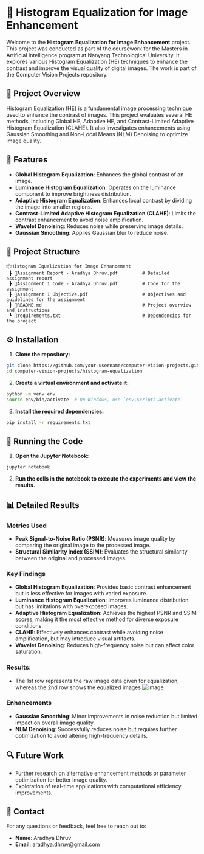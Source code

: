 # 📸 Histogram Equalization for Image Enhancement

Welcome to the **Histogram Equalization for Image Enhancement** project. This project was conducted as part of the coursework for the Masters in Artificial Intelligence program at Nanyang Technological University. It explores various Histogram Equalization (HE) techniques to enhance the contrast and improve the visual quality of digital images. The work is part of the Computer Vision Projects repository.

## 📝 Project Overview

Histogram Equalization (HE) is a fundamental image processing technique used to enhance the contrast of images. This project evaluates several HE methods, including Global HE, Adaptive HE, and Contrast-Limited Adaptive Histogram Equalization (CLAHE). It also investigates enhancements using Gaussian Smoothing and Non-Local Means (NLM) Denoising to optimize image quality.

## 🌟 Features

- **Global Histogram Equalization**: Enhances the global contrast of an image.
- **Luminance Histogram Equalization**: Operates on the luminance component to improve brightness distribution.
- **Adaptive Histogram Equalization**: Enhances local contrast by dividing the image into smaller regions.
- **Contrast-Limited Adaptive Histogram Equalization (CLAHE)**: Limits the contrast enhancement to avoid noise amplification.
- **Wavelet Denoising**: Reduces noise while preserving image details.
- **Gaussian Smoothing**: Applies Gaussian blur to reduce noise.

## 📂 Project Structure

```
📦Histogram Equalization for Image Enhancement
 ┣ 📜Assignment Report - Aradhya Dhruv.pdf         # Detailed assignment report
 ┣ 📜Assignment 1 Code - Aradhya Dhruv.pdf         # Code for the assignment
 ┣ 📜Assignment 1 Objective.pdf                    # Objectives and guidelines for the assignment
 ┣ 📜README.md                                     # Project overview and instructions
 ┗ 📜requirements.txt                              # Dependencies for the project
```

## ⚙️ Installation

1. **Clone the repository:**

```bash
git clone https://github.com/your-username/computer-vision-projects.git
cd computer-vision-projects/histogram-equalization
```

2. **Create a virtual environment and activate it:**

```bash
python -m venv env
source env/bin/activate  # On Windows, use `env\Scripts\activate`
```

3. **Install the required dependencies:**

```bash
pip install -r requirements.txt
```

## 🚀 Running the Code

1. **Open the Jupyter Notebook:**

```bash
jupyter notebook
```

2. **Run the cells in the notebook to execute the experiments and view the results.**

## 📊 Detailed Results

### Metrics Used

- **Peak Signal-to-Noise Ratio (PSNR)**: Measures image quality by comparing the original image to the processed image.
- **Structural Similarity Index (SSIM)**: Evaluates the structural similarity between the original and processed images.

### Key Findings

- **Global Histogram Equalization**: Provides basic contrast enhancement but is less effective for images with varied exposure.
- **Luminance Histogram Equalization**: Improves luminance distribution but has limitations with overexposed images.
- **Adaptive Histogram Equalization**: Achieves the highest PSNR and SSIM scores, making it the most effective method for diverse exposure conditions.
- **CLAHE**: Effectively enhances contrast while avoiding noise amplification, but may introduce visual artifacts.
- **Wavelet Denoising**: Reduces high-frequency noise but can affect color saturation.

### Results:
- The 1st row represents the raw image data given for equalization, whereas the 2nd row shows the equalized images
![image](https://github.com/user-attachments/assets/f18ca2f3-baba-4d9a-8c6a-eb4e6f98a158)

### Enhancements

- **Gaussian Smoothing**: Minor improvements in noise reduction but limited impact on overall image quality.
- **NLM Denoising**: Successfully reduces noise but requires further optimization to avoid altering high-frequency details.

## 🔍 Future Work

- Further research on alternative enhancement methods or parameter optimization for better image quality.
- Exploration of real-time applications with computational efficiency improvements.

## 📧 Contact

For any questions or feedback, feel free to reach out to:

- **Name**: Aradhya Dhruv
- **Email**: aradhya.dhruv@gmail.com
